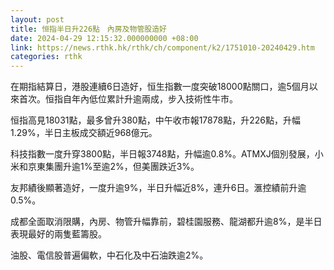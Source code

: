 ```yaml
---
layout: post
title: 恒指半日升226點　內房及物管股造好
date: 2024-04-29 12:15:32.000000000 +08:00
link: https://news.rthk.hk/rthk/ch/component/k2/1751010-20240429.htm
categories: rthk
---
```


在期指結算日，港股連續6日造好，恒生指數一度突破18000點關口，逾5個月以來首次。恒指自年內低位累計升逾兩成，步入技術性牛市。

恒指高見18031點，最多曾升380點，中午收市報17878點，升226點，升幅1.29%，半日主板成交額近968億元。

科技指數一度升穿3800點，半日報3748點，升幅逾0.8%。ATMXJ個別發展，小米和京東集團升逾1%至逾2%，但美團跌近3%。

友邦績後顯著造好，一度升逾9%，半日升幅近8%，連升6日。滙控績前升逾0.5%。

成都全面取消限購，內房、物管升幅靠前，碧桂園服務、龍湖都升逾8%，是半日表現最好的兩隻藍籌股。

油股、電信股普遍偏軟，中石化及中石油跌逾2%。
